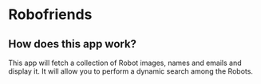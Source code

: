 # Robofriends

## How does this app work?

This app will fetch a collection of Robot images, names and emails and display it.
It will allow you to perform a dynamic search among the Robots.
